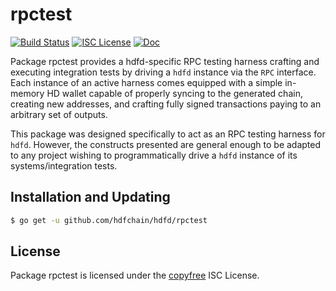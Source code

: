 rpctest
=======

[![Build Status](https://github.com/hdfchain/hdfd/workflows/Build%20and%20Test/badge.svg)](https://github.com/hdfchain/hdfd/actions)
[![ISC License](https://img.shields.io/badge/license-ISC-blue.svg)](http://copyfree.org)
[![Doc](https://img.shields.io/badge/doc-reference-blue.svg)](https://pkg.go.dev/github.com/hdfchain/hdfd/rpctest)

Package rpctest provides a hdfd-specific RPC testing harness crafting and
executing integration tests by driving a `hdfd` instance via the `RPC`
interface. Each instance of an active harness comes equipped with a simple
in-memory HD wallet capable of properly syncing to the generated chain,
creating new addresses, and crafting fully signed transactions paying to an
arbitrary set of outputs. 

This package was designed specifically to act as an RPC testing harness for
`hdfd`. However, the constructs presented are general enough to be adapted to
any project wishing to programmatically drive a `hdfd` instance of its
systems/integration tests. 

## Installation and Updating

```bash
$ go get -u github.com/hdfchain/hdfd/rpctest
```

## License


Package rpctest is licensed under the [copyfree](http://copyfree.org) ISC
License.

